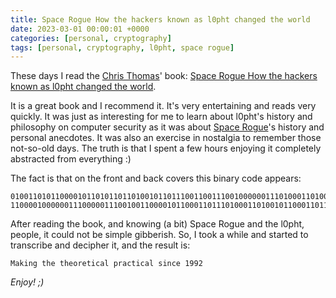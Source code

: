 ```yaml
---
title: Space Rogue How the hackers known as l0pht changed the world
date: 2023-03-01 00:00:01 +0000
categories: [personal, cryptography]
tags: [personal, cryptography, l0pht, space rogue]
---
```


These days I read the [Chris Thomas](https://en.wikipedia.org/wiki/Cris_Thomas)' book: [Space Rogue How the hackers known as l0pht changed the world](https://www.spacerogue.net/wordpress/?p=869).

It is a great book and I recommend it. 
It's very entertaining and reads very quickly.
It was just as interesting for me to learn about l0pht's history and philosophy on computer security as it was about [Space Rogue](https://en.wikipedia.org/wiki/Cris_Thomas)'s history and personal anecdotes.
It was also an exercise in nostalgia to remember those not-so-old days.
The truth is that I spent a few hours enjoying it completely abstracted from everything :)

The fact is that on the front and back covers this binary code appears:

```
0100110101100001011010110110100101101110011001110010000001110100011010000110010100100000011101000110100001100101011011110111001001100101011101000110100101100011011000010110
1100001000000111000001110010011000010110001101110100011010010110001101100001011011000010000001110011011010010110111001100011011001010010000000110001001110010011100100110010
```

After reading the book, and knowing (a bit) Space Rogue and the l0pht, people, it could not be simple gibberish.
So, I took a while and started to transcribe and decipher it, and the result is:

```
Making the theoretical practical since 1992
```

*Enjoy! ;)*
